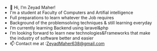 - 👋 Hi, I’m Zeyad Maher!
- I'm a student at Faculty of Computers and Artifial intelligence
- Full preparations to learn whatever the Job requires
- Background of the problemsolving techniques & still learning everyday 
-  I’m currently learning Backend using laravel&php 
-  I’m looking forward to learn new technologies&Frameworks that make the industry of software better and easier  
- 📫 Contact me at :ZeyadMaher638@gmail.com

<!---
ZeyadMaher/ZeyadMaher is a ✨ special ✨ repository because its `README.md` (this file) appears on your GitHub profile.
You can click the Preview link to take a look at your changes.
--->
